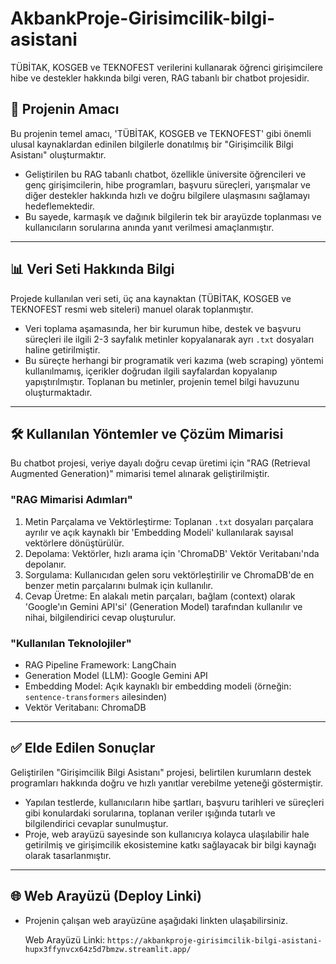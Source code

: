 # AkbankProje-Girisimcilik-bilgi-asistani
  TÜBİTAK, KOSGEB ve TEKNOFEST verilerini kullanarak öğrenci girişimcilere hibe ve destekler hakkında bilgi veren, RAG tabanlı bir chatbot projesidir.

## 🚀 Projenin Amacı

  Bu projenin temel amacı, 'TÜBİTAK, KOSGEB ve TEKNOFEST' gibi önemli ulusal kaynaklardan edinilen bilgilerle donatılmış bir "Girişimcilik Bilgi Asistanı" oluşturmaktır.

-  Geliştirilen bu RAG tabanlı chatbot, özellikle üniversite öğrencileri ve genç girişimcilerin, hibe programları, başvuru süreçleri, yarışmalar ve diğer destekler hakkında hızlı ve doğru bilgilere ulaşmasını sağlamayı hedeflemektedir.
-  Bu sayede, karmaşık ve dağınık bilgilerin tek bir arayüzde toplanması ve kullanıcıların sorularına anında yanıt verilmesi amaçlanmıştır.

---

## 📊 Veri Seti Hakkında Bilgi

Projede kullanılan veri seti, üç ana kaynaktan (TÜBİTAK, KOSGEB ve TEKNOFEST resmi web siteleri) manuel olarak toplanmıştır.
-  Veri toplama aşamasında, her bir kurumun hibe, destek ve başvuru süreçleri ile ilgili 2-3 sayfalık metinler kopyalanarak ayrı `.txt` dosyaları haline getirilmiştir.
-  Bu süreçte herhangi bir programatik veri kazıma (web scraping) yöntemi kullanılmamış, içerikler doğrudan ilgili sayfalardan kopyalanıp yapıştırılmıştır. Toplanan bu metinler, projenin temel bilgi havuzunu oluşturmaktadır.

---

## 🛠️ Kullanılan Yöntemler ve Çözüm Mimarisi

  Bu chatbot projesi, veriye dayalı doğru cevap üretimi için "RAG (Retrieval Augmented Generation)" mimarisi temel alınarak geliştirilmiştir.

### "RAG Mimarisi Adımları"

1. Metin Parçalama ve Vektörleştirme: Toplanan `.txt` dosyaları parçalara ayrılır ve açık kaynaklı bir 'Embedding Modeli' kullanılarak sayısal vektörlere dönüştürülür.
2. Depolama: Vektörler, hızlı arama için 'ChromaDB' Vektör Veritabanı'nda depolanır.
3. Sorgulama: Kullanıcıdan gelen soru vektörleştirilir ve ChromaDB'de en benzer metin parçalarını bulmak için kullanılır.
4. Cevap Üretme: En alakalı metin parçaları, bağlam (context) olarak 'Google'ın Gemini API'si' (Generation Model) tarafından kullanılır ve nihai, bilgilendirici cevap oluşturulur.

### "Kullanılan Teknolojiler"

-  RAG Pipeline Framework: LangChain
-  Generation Model (LLM): Google Gemini API
-  Embedding Model: Açık kaynaklı bir embedding modeli (örneğin: `sentence-transformers` ailesinden)
-  Vektör Veritabanı: ChromaDB

---

## ✅ Elde Edilen Sonuçlar

Geliştirilen "Girişimcilik Bilgi Asistanı" projesi, belirtilen kurumların destek programları hakkında doğru ve hızlı yanıtlar verebilme yeteneği göstermiştir.
-  Yapılan testlerde, kullanıcıların hibe şartları, başvuru tarihleri ve süreçleri gibi konulardaki sorularına, toplanan veriler ışığında tutarlı ve bilgilendirici cevaplar sunulmuştur.
-  Proje, web arayüzü sayesinde son kullanıcıya kolayca ulaşılabilir hale getirilmiş ve girişimcilik ekosistemine katkı sağlayacak bir bilgi kaynağı olarak tasarlanmıştır.

---

## 🌐 Web Arayüzü (Deploy Linki)

-  Projenin çalışan web arayüzüne aşağıdaki linkten ulaşabilirsiniz.

    Web Arayüzü Linki: `https://akbankproje-girisimcilik-bilgi-asistani-hupx3ffynvcx64z5d7bmzw.streamlit.app/`
